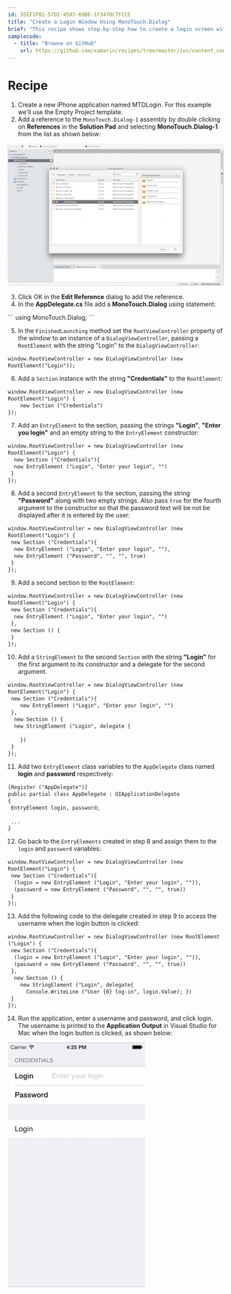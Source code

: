 ```yaml
---
id: 55EF1F02-57D2-4583-69BE-1F3470C7FCCE
title: "Create a Login Window Using MonoTouch.Dialog"
brief: "This recipe shows step-by-step how to create a login screen with MonoTouch.Dialog."
samplecode:
  - title: "Browse on GitHub" 
    url: https://github.com/xamarin/recipes/tree/master/ios/content_controls/tables/create_a_login_window_using_monotouch.dialog
---
```


<a name="Recipe" class="injected"></a>


# Recipe

<ol>
  <li>Create a new iPhone application named MTDLogin. For this example we'll use the Empty Project template.</li>
  <li>Add a reference to the <code>MonoTouch.Dialog-1</code> assembly by double clicking on <strong>References</strong> in the <strong>Solution Pad</strong> and selecting <strong>MonoTouch.Dialog-1</strong> from the list as shown below:</li>
</ol>

 [ ![](Images/image2.png)](Images/image2.png)


<ol start="3">
  <li>Click OK in the <strong>Edit Reference</strong> dialog to add the reference. </li>  
  <li>In the <strong>AppDelegate.cs</strong> file add a <strong>MonoTouch.Dialog</strong> using statement:</li>
</ol>
```
using MonoTouch.Dialog;
```
<ol start="5">
  <li>In the <code>FinishedLaunching</code> method set the <code>RootViewController</code> property of the window to an instance of a <code>DialogViewController</code>, passing a <code>RootElement</code> with the string "Login" to the <code>DialogViewController</code>:</li>
</ol>

```
window.RootViewController = new DialogViewController (new RootElement("Login"));
```

<ol start="6">
  <li>Add a <code>Section</code> instance with the string <strong>"Credentials"</strong> to the <code>RootElement</code>:</li>
</ol>

```
window.RootViewController = new DialogViewController (new RootElement("Login") {
    new Section ("Credentials")
});
```

<ol start="7">
  <li>Add an <code>EntryElement</code> to the section, passing the strings <strong>"Login"</strong>, <strong>"Enter you login"</strong> and an empty string to the <code>EntryElement</code> constructor:</li>
</ol>

```
window.RootViewController = new DialogViewController (new RootElement("Login") {
  new Section ("Credentials"){
  new EntryElement ("Login", "Enter your login", "")
 }
});
```

<ol start="8">
  <li>Add a second <code>EntryElement</code> to the section, passing the string <strong>"Password"</strong> along with two empty strings. Also pass <code>true</code> for the fourth argument to the constructor so that the password text will be not be displayed after it is entered by the user:</li>
</ol>

```
window.RootViewController = new DialogViewController (new RootElement("Login") {
 new Section ("Credentials"){
  new EntryElement ("Login", "Enter your login", ""),
  new EntryElement ("Password", "", "", true)
 }
});
```
<ol start="9">
  <li>Add a second section to the <code>RootElement</code>:</li>
</ol>

```
window.RootViewController = new DialogViewController (new RootElement("Login") {
 new Section ("Credentials"){
  new EntryElement ("Login", "Enter your login", "")
 },
 new Section () {
 }
});
```

<ol start="10">
  <li>Add a <code>StringElement</code> to the second <code>Section</code> with the string <strong>"Login"</strong> for the first argument to its constructor and a delegate for the second argument.</li>
</ol>

```
window.RootViewController = new DialogViewController (new RootElement("Login") {
 new Section ("Credentials"){
    new EntryElement ("Login", "Enter your login", "")
 },
  new Section () {
  new StringElement ("Login", delegate {

    })
 }
});
```

<ol start="11">
  <li>Add two <code>EntryElement</code> class variables to the <code>AppDelegate</code> class named <strong>login</strong> and <strong>password</strong> respectively:</li>
</ol>

```
[Register ("AppDelegate")]
public partial class AppDelegate : UIApplicationDelegate
{
 EntryElement login, password;

 ...
}
```

<ol start="12">
  <li>Go back to the <code>EntryElements</code> created in step 8 and assign them to the <code>login</code> and <code>password</code> variables:</li>
</ol>

```
window.RootViewController = new DialogViewController (new RootElement("Login") {
 new Section ("Credentials"){
  (login = new EntryElement ("Login", "Enter your login", "")),
  (password = new EntryElement ("Password", "", "", true))
 }
});
```
<ol start="13">
  <li>Add the following code to the delegate created in step 9 to access the username when the login button is clicked:</li>
</ol>

```
window.RootViewController = new DialogViewController (new RootElement ("Login") {
 new Section ("Credentials"){
  (login = new EntryElement ("Login", "Enter your login", "")),
  (password = new EntryElement ("Password", "", "", true))
 },
  new Section () {
    new StringElement ("Login", delegate{
      Console.WriteLine ("User {0} log-in", login.Value); })  
 }
});
```



<ol start="14">
  <li>Run the application, enter a username and password, and click login. The username is printed to the <strong>Application Output</strong> in Visual Studio for Mac when the login button is clicked, as shown below:</li>
</ol>

 [ ![](Images/image3.png)](Images/image3.png)


